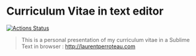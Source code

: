 
Curriculum Vitae in text editor
===============================

[![Actions Status](https://github.com/laurentperroteau/curriculum-vitae/workflows/Build%20and%20Deploy/badge.svg)](https://github.com/laurentperroteau/curriculum-vitae/actions)


> This is a personal presentation of my curriculum vitae in a Sublime Text in browser : http://laurentperroteau.com

